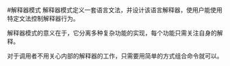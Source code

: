 #解释器模式
解释器模式定义一套语言文法，并设计该语言解释器，使用户能使用特定文法控制解释器行为。

解释器模式的意义在于，它分离多种复杂功能的实现，每个功能只需关注自身的解释。

对于调用者不用关心内部的解释器的工作，只需要用简单的方式组合命令就可以。
